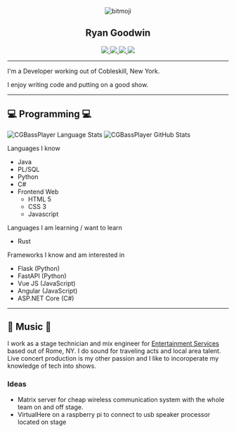 <div id="header" align="center">
    <img src="https://cdn.discordapp.com/avatars/409140959100796939/aa4e38241fe75501061c8fdd02b009bf.webp" alt="bitmoji"/>
    <br>
    <h2>Ryan Goodwin</h2>
</div>
<div id="badges" align="center">
    <a href="#">
        <img src="https://img.shields.io/twitter/follow/Ryan_Goodwin_?label=Twitter&style=plastic&color=blue"/>
    </a>
    <a href="#">
        <img src="https://img.shields.io/github/followers/CGBassPlayer?style=plastic&color=white"/>
    </a>
    <a href="#">
        <img src="https://img.shields.io/github/stars/CGBassPlayer?style=plastic&color=white"/>
    </a>
    <a href="https://www.linkedin.com/in/ryan-goodwin-2b396b161/">
        <img src="https://img.shields.io/badge/Linkedin-Connect-blue?style=plastic&logo=Linkedin&logoColor=blue"/>
    </a>
</div>

---

I'm a Developer working out of Cobleskill, New York.

I enjoy writing code and putting on a good show. 

---

## 💻 Programming 💻

<div>
  <img src="https://github-readme-stats.vercel.app/api/top-langs?username=CGBassPlayer&langs_count=10&theme=darcula&hide=css,html&count_private=true&layout=compact" alt="CGBassPlayer Language Stats"/>

  <img src="https://github-readme-stats.vercel.app/api?username=CGBassPlayer&theme=darcula&count_private=true&show_icons=true" alt="CGBassPlayer GitHub Stats"/>
</div>

Languages I know
* Java
* PL/SQL
* Python
* C#
* Frontend Web
    * HTML 5
    * CSS 3
    * Javascript

Languages I am learning / want to learn
* Rust

Frameworks I know and am interested in
* Flask (Python)
* FastAPI (Python)
* Vue JS (JavaScript)
* Angular (JavaScript)
* ASP.NET Core (C#)

---

## 🎤 Music 🎤

I work as a stage technician and mix engineer for [Entertainment Services]() based out of Rome, NY. I do sound for traveling acts and local area talent. Live concert production is my other passion and I like to incoroperate my knowledge of tech into shows.

### **Ideas**
* Matrix server for cheap wireless communication system with the whole team on and off stage.
* VirtualHere on a raspberry pi to connect to usb speaker processor located on stage
